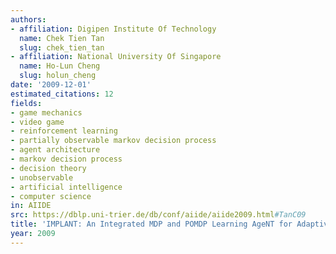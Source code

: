 ```yaml
---
authors:
- affiliation: Digipen Institute Of Technology
  name: Chek Tien Tan
  slug: chek_tien_tan
- affiliation: National University Of Singapore
  name: Ho-Lun Cheng
  slug: holun_cheng
date: '2009-12-01'
estimated_citations: 12
fields:
- game mechanics
- video game
- reinforcement learning
- partially observable markov decision process
- agent architecture
- markov decision process
- decision theory
- unobservable
- artificial intelligence
- computer science
in: AIIDE
src: https://dblp.uni-trier.de/db/conf/aiide/aiide2009.html#TanC09
title: 'IMPLANT: An Integrated MDP and POMDP Learning AgeNT for Adaptive Games.'
year: 2009
---
```

